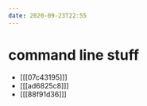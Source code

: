 ```yaml
---
date: 2020-09-23T22:55
---
```


# command line stuff

- [[[07c43195]]]
- [[[ad6825c8]]]
- [[[88f91d36]]]
